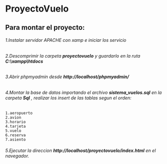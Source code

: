 # ProyectoVuelo
## Para montar el proyecto:
###### 1.Instalar servidor APACHE con xamp e iniciar los servicio
###### 2.Descomprimir la carpeta **proyectovuelo** y guardarlo en la ruta **C:\xampp\htdocs**
###### 3.Abrir phpmyadmin desde **http://localhost/phpmyadmin/** 
###### 4.Montar la base de datos importando el archivo **sistema_vuelos.sql** en la carpeta **Sql** , realizar los insert de las tablas segun el orden:
```
1.aeropuerto
2.avion
3.horario
4.tarjeta
5.vuelo
6.reserva
7.asiento
```
###### 5.Ejecutar la direccion **http://localhost/proyectovuelo/index.html** en el navegador.
